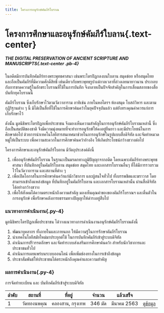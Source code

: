 ```yaml
---
title: โครงการอนุรักษ์คัมภีร์โบราณ
---
```


# โครงการศึกษาและอนุรักษ์คัมภีร์ใบลาน{.text-center}

##### THE DIGITAL PRESERVATION OF ANCIENT SCRIPTURE AND MANUSCRIPTS{.text-center .pb-4}

ในอดีตมีการบันทึกคัมภีร์ทางพระพุทธศาสนา เช่นพระไตรปิฎกลงบนใบลาน สมุดข่อย หรือสมุดไทย และถือเป็นคัมภีร์ที่มีความศักดิ์สิทธิ์ เช่นเดียวกับพระพุทธรูป แต่กาลเวลาที่ล่วงเลยมายาวนาน ประกอบกับการขาดความรู้ในอักขระโบราณที่ใช้ในการบันทึก จึงกลายเป็นปัจจัยสำคัญในการเสื่อมสลายของสื่อบันทึกยุคโบราณนี้ 

คัมภีร์โบราณ ซึ่งเก็บรักษาไว้ตามวัดวาอาราม อาทิเช่น ภายในหอไตรฯ ห้องสมุด โบสถ์วิหาร และตามกุฏิริฐานต่าง ๆ นี้ มิได้เป็นสื่อที่ใช้ในการศึกษาค้นคว้าในยุคปัจจุบันแล้ว แต่ยังทรงคุณค่าควรแก่การเก็บรักษาไว้

ดังนั้น มูลนิธิพระไตรปิฎกเพื่อประชาชน จึงมองเห็นความสำคัญในการอนุรักษ์คัมภีร์โบราณเหล่านี้ ซึ่งถือเป็นสมบัติของชาติ จึงมีความมุ่งหมายที่จะทำการอนุรักษ์ให้คงอยู่ยืนยาว และมีประโยชน์ในการศึกษาต่อไป ด้วยการนำเทคโนโลยีสารสนเทศมาช่วยในการอนุรักษ์ในรูปแบบสื่อดิจิทัล และจัดทำหมวดหมู่ให้เป็นระบบ เพื่อความสะดวกในการศึกษาค้นคว้าอ้างอิง ให้เกิดประโยชน์กว้างขวางต่อไป

โครงการศึกษาและอนุรักษ์คัมภีร์ใบลาน มีวัตถุประสงค์ดังนี้

1. เพื่ออนุรักษ์คัมภีร์โบราณ ในฐานะเป็นมรดกทางภูมิปัญญาจากอดีต โดยเฉพาะคัมภีร์ทางพระพุทธศาสนา ที่บันทึกอยู่ในคัมภีร์ใบลาน สมุดข่อย สมุดไทย และเอกสารโบราณอื่นๆ ที่ได้มีการรวบรวมไว้ในวัดวาอาราม และสถานที่ต่าง ๆ
2. เพื่อเปิดโอกาสในการศึกษาค้นคว้าแก่นักวิชาการ และผู้สนใจทั่วไป ทั้งบรรพชิตและฆราวาส โดยสามารถเข้าถึงแหล่งข้อมูล ที่บันทึกอยู่ในคัมภีร์ใบลาน และเอกสารโบราณเหล่านั้น ผ่านสื่อดิจิทัลได้อย่างกว้างขวาง
3. เพื่อให้สังคมได้ความตระหนักถึงความสำคัญ มองเห็นคุณค่าของของคัมภีร์โบราณฯ และตื่นตัวในการอนุรักษ์ เพื่อรักษาคลังอารยธรรมทางปัญญาให้ดำรงอยู่สืบไป

### แนวทางการดำเนินงาน{.py-4}

มูลนิธิพระไตรปิฎกเพื่อประชาชน ได้วางแนวทางการดำเนินงานอนุรักษ์คัมภีร์โบราณดังนี้

1. พัฒนาบุคลากร ทั้งภายในและภายนอก ให้มีความรู้ในการรักษาคัมภีร์โบราณ 
2. นำเทคโนโลยีสมัยใหม่มาประยุกต์ใช้ ในการบันทึกคัมภีร์เข้าสู่ระบบดิจิทัล
3. ดำเนินการปริวรรตอักษร และจัดทำระบบส่งเสริมการศึกษาค้นคว้า สำหรับนักวิชาการและประชาชนทั่วไป
4. ดำเนินการเผยแพร่บนระบบออนไลน์ เพื่อเพิ่มช่องทางในการเข้าถึงข้อมูล 
5. ประชาสัมพันธ์ให้ประชาชนได้ตระหนักถึงคุณค่าและความสำคัญ

### ผลการดำเนินงาน{.py-4}

การจัดทำทะเบียน และ บันทึกคัมภีร์เข้าสู่ระบบดิจิทัล

| ลำดับ | สถานที่  | ที่อยู่   | จำนวน  | แล้วเสร็จ  |  |
|---|---|---|---|---|---|
| 1 | วัดทองนพคุณ| คลองสาน, กรุงเทพ   | 346 มัด  | มีนาคม 2563 | [ดูข้อมูล]() |

